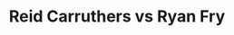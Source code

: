 ---
title: Reid Carruthers vs Ryan Fry
player1:
  name: Carruthers, Reid
  percent: 87
  wins: 1
  losses: 6
player2:
  name: Fry, Ryan
  percent: 89
  wins: 6
  losses: 1
games:
- player1:
    team: MB
    position: Second
    percent: 84
    win: 0
    loss: 1
  player2:
    team: NL
    position: Second
    percent: 69
    win: 1
    loss: 0
  event: Brier
  year: 2011
  draw: Round Robin(15)
  score: NL 8 - MB 5
- player1:
    team: MB
    position: Second
    percent: 86
    win: 1
    loss: 0
  player2:
    team: NL
    position: Second
    percent: 85
    win: 0
    loss: 1
  event: Brier
  year: 2011
  draw: Page 1-2(18)
  score: NL 6 - MB 7
- player1:
    team: MB
    position: Second
    percent: 92
    win: 0
    loss: 1
  player2:
    team: 'NO'
    position: Third
    percent: 92
    win: 1
    loss: 0
  event: Brier
  year: 2013
  draw: Round Robin(14)
  score: MB 4 - NO 9
- player1:
    team: MB
    position: Second
    percent: 94
    win: 0
    loss: 1
  player2:
    team: 'NO'
    position: Third
    percent: 94
    win: 1
    loss: 0
  event: Brier
  year: 2013
  draw: Final(22)
  score: MB 4 - NO 11
- player1:
    team: MB
    position: Fourth
    percent: 87
    win: 0
    loss: 1
  player2:
    team: 'NO'
    position: Third
    percent: 97
    win: 1
    loss: 0
  event: Brier
  year: 2015
  draw: Round Robin(10)
  score: MB 2 - NO 7
- player1:
    team: MB
    position: Fourth
    percent: 80
    win: 0
    loss: 1
  player2:
    team: 'NO'
    position: Third
    percent: 96
    win: 1
    loss: 0
  event: Brier
  year: 2018
  draw: Round Robin(13)
  score: MB 3 - NO 6
- player1:
    team: MB
    position: Third
    percent: 85
    win: 0
    loss: 1
  player2:
    team: 'NO'
    position: Third
    percent: 96
    win: 1
    loss: 0
  event: Brier
  year: 2019
  draw: Round Robin(11)
  score: NO 9 - MB 5
- player1:
    team: STO
    position: Second
    percent: 84
    win: 0
    loss: 1
  player2:
    team: JAC
    position: Third
    percent: 90
    win: 1
    loss: 0
  event: Trials (Men)
  year: 2013
  draw: Round Robin(2)
  score: JAC 7 - STO 4
- player1:
    team: Carr
    position: Fourth
    percent: 90
    win: 1
    loss: 0
  player2:
    team: Jaco
    position: Third
    percent: 74
    win: 0
    loss: 1
  event: Trials (Men)
  year: 2017
  draw: Round Robin(15)
  score: Carr 9 - Jaco 5
---